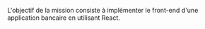 L'objectif de la mission consiste à implémenter le front-end d'une application bancaire en utilisant React.
